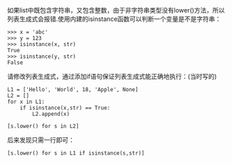 如果list中既包含字符串，又包含整数，由于非字符串类型没有lower()方法，所以列表生成式会报错.使用内建的isinstance函数可以判断一个变量是不是字符串：
```
>>> x = 'abc'
>>> y = 123
>>> isinstance(x, str)
True
>>> isinstance(y, str)
False
```
请修改列表生成式，通过添加if语句保证列表生成式能正确地执行：(当时写的)
```
L1 = ['Hello', 'World', 18, 'Apple', None]
L2 = []
for x in L1:
    if isinstance(x,str) == True:
        L2.append(x)  

[s.lower() for s in L2]
```
后来发现只需一行即可：
```
[s.lower() for s in L1 if isinstance(s,str)]
```
